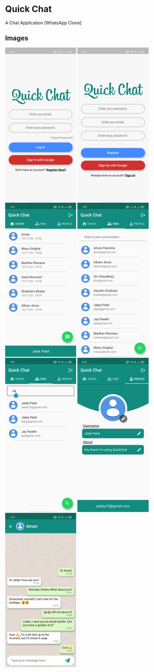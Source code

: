# Quick Chat

A Chat Application [WhatsApp Clone]

## Images

<img src="images/login_screen.jpg" height="500">   <img src="images/register_screen.jpg" height="500">   <img src="images/chat_screen.jpg" height="500">   <img src="images/find_screen.jpg" height="500">   <img src="images/search_user.jpg" height="500">   <img src="images/profile_screen.jpg" height="500">   <img src="images/chat.jpg" height="500">





